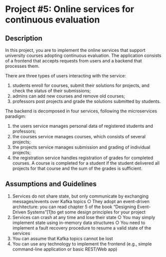 # Project #5: Online services for continuous evaluation

## Description
In this project, you are to implement the online services that support university courses adopting continuous evaluation. The application consists of a frontend that accepts requests from users and a backend that processes them.

There are three types of users interacting with the service:
1. students enroll for courses, submit their solutions for projects, and check the status of their submissions;
2. admins can add new courses and remove old courses;
3. professors post projects and grade the solutions submitted by students.

The backend is decomposed in four services, following the microservices paradigm:
1. the users service manages personal data of registered students and professors;
2. the courses service manages courses, which consists of several projects;
3. the projects service manages submission and grading of individual projects;
4. the registration service handles registration of grades for completed courses. A course is completed for a student if the student delivered all projects for that course and the sum of the grades is sufficient.

## Assumptions and Guidelines
1. Services do not share state, but only communicate by exchanging messages/events over Kafka topics
    ○ They adopt an event-driven architecture: you can read chapter 5 of the book “Designing Event-Driven Systems”[1]to get some design principles for your project
2. Services can crash at any time and lose their state
    ○ You may simply implement state using in-memory data structures
    ○ You need to implement a fault recovery procedure to resume a valid state of the services
3. You can assume that Kafka topics cannot be lost
4. You can use any technology to implement the frontend (e.g., simple command-line application or basic
REST/Web app)